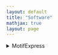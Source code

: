 ```yaml
---
layout: default
title: "Software"
mathjax: true
layout: page
---
```


<details>
<summary> MotifExpress</summary>
<br>
This is how you dropdown.
</details>
